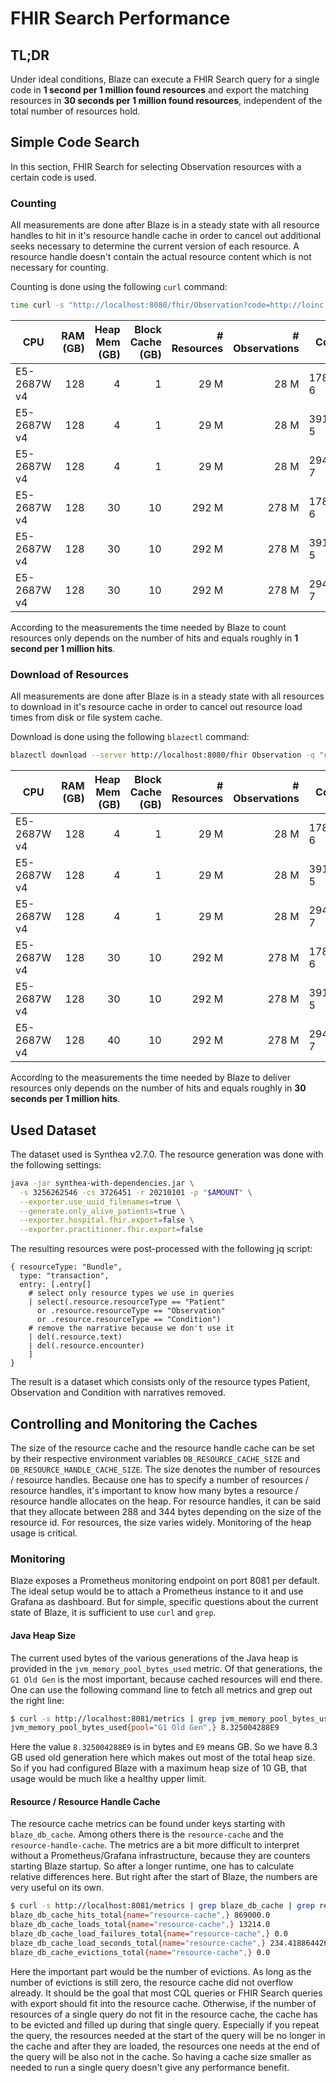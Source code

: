 # FHIR Search Performance

## TL;DR

Under ideal conditions, Blaze can execute a FHIR Search query for a single code in **1 second per 1 million found resources** and export the matching resources in **30 seconds per 1 million found resources**, independent of the total number of resources hold.

## Simple Code Search

In this section, FHIR Search for selecting Observation resources with a certain code is used.

### Counting

All measurements are done after Blaze is in a steady state with all resource handles to hit in it's resource handle cache in order to cancel out additional seeks necessary to determine the current version of each resource. A resource handle doesn't contain the actual resource content which is not necessary for counting.

Counting is done using the following `curl` command:

```sh
time curl -s "http://localhost:8080/fhir/Observation?code=http://loinc.org|$CODE&_summary=count"
```

| CPU         | RAM (GB) | Heap Mem (GB) | Block Cache (GB) | # Resources | # Observations | Code    | # Hits | Time (s) |
|-------------|---------:|--------------:|-----------------:|------------:|---------------:|---------|-------:|---------:|
| E5-2687W v4 |      128 |             4 |                1 |        29 M |           28 M | 17861-6 |  171 k |      0.2 |
| E5-2687W v4 |      128 |             4 |                1 |        29 M |           28 M | 39156-5 |  967 k |        1 |
| E5-2687W v4 |      128 |             4 |                1 |        29 M |           28 M | 29463-7 |  1.3 M |      1.6 |
| E5-2687W v4 |      128 |            30 |               10 |       292 M |          278 M | 17861-6 |  1.7 M |      1.7 |
| E5-2687W v4 |      128 |            30 |               10 |       292 M |          278 M | 39156-5 |  9.7 M |       10 |
| E5-2687W v4 |      128 |            30 |               10 |       292 M |          278 M | 29463-7 |   13 M |       15 |

According to the measurements the time needed by Blaze to count resources only depends on the number of hits and equals roughly in **1 second per 1 million hits**.

### Download of Resources

All measurements are done after Blaze is in a steady state with all resources to download in it's resource cache in order to cancel out resource load times from disk or file system cache.

Download is done using the following `blazectl` command:

```sh
blazectl download --server http://localhost:8080/fhir Observation -q "code=http://loinc.org|$CODE&_count=1000" -o "$CODE.ndjson"
```

| CPU         | RAM (GB) | Heap Mem (GB) | Block Cache (GB) | # Resources | # Observations | Code    | # Hits | Time (s) |
|-------------|---------:|--------------:|-----------------:|------------:|---------------:|---------|-------:|---------:|
| E5-2687W v4 |      128 |             4 |                1 |        29 M |           28 M | 17861-6 |  171 k |      4.6 |
| E5-2687W v4 |      128 |             4 |                1 |        29 M |           28 M | 39156-5 |  967 k |       26 |
| E5-2687W v4 |      128 |             4 |                1 |        29 M |           28 M | 29463-7 |  1.3 M |       35 |
| E5-2687W v4 |      128 |            30 |               10 |       292 M |          278 M | 17861-6 |  1.7 M |       48 |
| E5-2687W v4 |      128 |            30 |               10 |       292 M |          278 M | 39156-5 |  9.7 M |      284 |
| E5-2687W v4 |      128 |            40 |               10 |       292 M |          278 M | 29463-7 |   13 M |      410 |

According to the measurements the time needed by Blaze to deliver resources only depends on the number of hits and equals roughly in **30 seconds per 1 million hits**.

## Used Dataset

The dataset used is Synthea v2.7.0. The resource generation was done with the following settings:

```sh
java -jar synthea-with-dependencies.jar \
  -s 3256262546 -cs 3726451 -r 20210101 -p "$AMOUNT" \
  --exporter.use_uuid_filenames=true \
  --generate.only_alive_patients=true \
  --exporter.hospital.fhir.export=false \
  --exporter.practitioner.fhir.export=false
```

The resulting resources were post-processed with the following jq script:

```
{ resourceType: "Bundle",
  type: "transaction",
  entry: [.entry[]
    # select only resource types we use in queries
    | select(.resource.resourceType == "Patient"
      or .resource.resourceType == "Observation"
      or .resource.resourceType == "Condition")
    # remove the narrative because we don't use it
    | del(.resource.text)
    | del(.resource.encounter)
    ]
}
```

The result is a dataset which consists only of the resource types Patient, Observation and Condition with narratives removed.

## Controlling and Monitoring the Caches

The size of the resource cache and the resource handle cache can be set by their respective environment variables `DB_RESOURCE_CACHE_SIZE` and `DB_RESOURCE_HANDLE_CACHE_SIZE`. The size denotes the number of resources / resource handles. Because one has to specify a number of resources / resource handles, it's important to know how many bytes a resource / resource handle allocates on the heap. For resource handles, it can be said that they allocate between 288 and 344 bytes depending on the size of the resource id. For resources, the size varies widely. Monitoring of the heap usage is critical.

### Monitoring 

Blaze exposes a Prometheus monitoring endpoint on port 8081 per default. The ideal setup would be to attach a Prometheus instance to it and use Grafana as dashboard. But for simple, specific questions about the current state of Blaze, it is sufficient to use `curl` and `grep`.

#### Java Heap Size

The current used bytes of the various generations of the Java heap is provided in the `jvm_memory_pool_bytes_used` metric. Of that generations, the `G1 Old Gen` is the most important, because cached resources will end there. One can use the following command line to fetch all metrics and grep out the right line:

```sh
$ curl -s http://localhost:8081/metrics | grep jvm_memory_pool_bytes_used | grep Old
jvm_memory_pool_bytes_used{pool="G1 Old Gen",} 8.325004288E9
```

Here the value `8.325004288E9` is in bytes and `E9` means GB. So we have 8.3 GB used old generation here which makes out most of the total heap size. So if you had configured Blaze with a maximum heap size of 10 GB, that usage would be much like a healthy upper limit.

#### Resource / Resource Handle Cache

The resource cache metrics can be found under keys starting with `blaze_db_cache`. Among others there is the `resource-cache` and the `resource-handle-cache`. The metrics are a bit more difficult to interpret without a Prometheus/Grafana infrastructure, because they are counters starting Blaze startup. So after a longer runtime, one has to calculate relative differences here. But right after the start of Blaze, the numbers are very useful on its own. 

```sh
$ curl -s http://localhost:8081/metrics | grep blaze_db_cache | grep resource-cache
blaze_db_cache_hits_total{name="resource-cache",} 869000.0
blaze_db_cache_loads_total{name="resource-cache",} 13214.0
blaze_db_cache_load_failures_total{name="resource-cache",} 0.0
blaze_db_cache_load_seconds_total{name="resource-cache",} 234.418864426
blaze_db_cache_evictions_total{name="resource-cache",} 0.0
```

Here the important part would be the number of evictions. As long as the number of evictions is still zero, the resource cache did not overflow already. It should be the goal that most CQL queries or FHIR Search queries with export should fit into the resource cache. Otherwise, if the number of resources of a single query do not fit in the resource cache, the cache has to be evicted and filled up during that single query. Especially if you repeat the query, the resources needed at the start of the query will be no longer in the cache and after they are loaded, the resources one needs at the end of the query will be also not in the cache. So having a cache size smaller as needed to run a single query doesn't give any performance benefit. 
